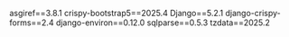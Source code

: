 asgiref==3.8.1
crispy-bootstrap5==2025.4
Django==5.2.1
django-crispy-forms==2.4
django-environ==0.12.0
sqlparse==0.5.3
tzdata==2025.2
